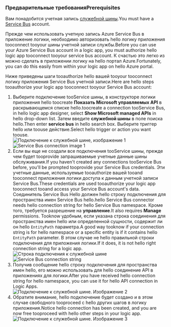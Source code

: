 ### <a name="prerequisites"></a><span data-ttu-id="5bb1f-101">Предварительные требования</span><span class="sxs-lookup"><span data-stu-id="5bb1f-101">Prerequisites</span></span>
<span data-ttu-id="5bb1f-102">Вам понадобится учетная запись [служебной шины](https://azure.microsoft.com/services/service-bus/).</span><span class="sxs-lookup"><span data-stu-id="5bb1f-102">You must have a [Service Bus](https://azure.microsoft.com/services/service-bus/) account.</span></span>  

<span data-ttu-id="5bb1f-103">Прежде чем использовать учетную запись Azure Service Bus в приложение логики, необходимо авторизовать hello логику приложения tooconnect tooyour шины учетной записи службы.</span><span class="sxs-lookup"><span data-stu-id="5bb1f-103">Before you can use your Azure Service Bus account in a logic app, you must authorize hello logic app tooconnect tooyour service bus account.</span></span> <span data-ttu-id="5bb1f-104">К счастью это легко из можно сделать в приложении логику на hello портал Azure.</span><span class="sxs-lookup"><span data-stu-id="5bb1f-104">Fortunately, you can do this easily from within your logic app on hello Azure portal.</span></span>  

<span data-ttu-id="5bb1f-105">Ниже приведены шаги tooauthorize hello вашей tooyour tooconnect логику приложения Service Bus учетной записи.</span><span class="sxs-lookup"><span data-stu-id="5bb1f-105">Here are hello steps tooauthorize your logic app tooconnect tooyour Service Bus account:</span></span>  

1. <span data-ttu-id="5bb1f-106">Выберите подключение tooService шины, в конструкторе логики приложения hello toocreate **Показать Microsoft управляемых API** в раскрывающемся списке hello.</span><span class="sxs-lookup"><span data-stu-id="5bb1f-106">toocreate a connection tooService Bus, in hello logic app designer, select **Show Microsoft managed APIs** in hello drop-down list.</span></span> <span data-ttu-id="5bb1f-107">Затем введите **служебной шины** в поле поиска hello.</span><span class="sxs-lookup"><span data-stu-id="5bb1f-107">Then enter **service bus** in hello search box.</span></span> <span data-ttu-id="5bb1f-108">Выберите триггер hello или toouse действие.</span><span class="sxs-lookup"><span data-stu-id="5bb1f-108">Select hello trigger or action you want toouse.</span></span>  
    <span data-ttu-id="5bb1f-109">![Подключение к служебной шине, изображение 1](./media/connectors-create-api-servicebus/servicebus-1.png)</span><span class="sxs-lookup"><span data-stu-id="5bb1f-109">![Service Bus connection image 1](./media/connectors-create-api-servicebus/servicebus-1.png)</span></span>  
2. <span data-ttu-id="5bb1f-110">Если вы еще не создали все подключения tooService шины, прежде чем будет tooprovide запрашиваемые учетные данные шины обслуживания.</span><span class="sxs-lookup"><span data-stu-id="5bb1f-110">If you haven't created any connections tooService Bus before, you'll be prompted tooprovide your Service Bus credentials.</span></span> <span data-ttu-id="5bb1f-111">Эти учетные данные, используемые tooauthorize вашей tooand tooconnect приложения логики доступа к данным учетной записи Service Bus.</span><span class="sxs-lookup"><span data-stu-id="5bb1f-111">These credentials are used tooauthorize your logic app tooconnect tooand access your Service Bus account's data.</span></span> <span data-ttu-id="5bb1f-112">Соединитель Service Bus Hello должен hello строку подключения для пространства имен Service Bus hello.</span><span class="sxs-lookup"><span data-stu-id="5bb1f-112">hello Service Bus connector needs hello connection string for hello Service Bus namespace.</span></span> <span data-ttu-id="5bb1f-113">Кроме того, требуется разрешение на **управление**.</span><span class="sxs-lookup"><span data-stu-id="5bb1f-113">It also requires **Manage** permissions.</span></span> <span data-ttu-id="5bb1f-114">Tooknow удобным, если указана строка соединения для пространства имен hello или определенной сущности, содержит ли он hello `EntityPath` параметра.</span><span class="sxs-lookup"><span data-stu-id="5bb1f-114">A good way tooknow if your connection string is for hello namespace or a specific entity is if it contains hello `EntityPath` parameter.</span></span> <span data-ttu-id="5bb1f-115">В этом случае не hello правильной строки подключения для приложения логики.</span><span class="sxs-lookup"><span data-stu-id="5bb1f-115">If it does, it is not hello right connection string for a logic app.</span></span>  
    <span data-ttu-id="5bb1f-116">![Строка подключения к служебной шине](./media/connectors-create-api-servicebus/connectionstring.png)</span><span class="sxs-lookup"><span data-stu-id="5bb1f-116">![Service Bus connection string](./media/connectors-create-api-servicebus/connectionstring.png)</span></span>
3. <span data-ttu-id="5bb1f-117">Получив сообщение hello строку подключения для пространства имен hello, его можно использовать для hello соединение API в приложениях для логики.</span><span class="sxs-lookup"><span data-stu-id="5bb1f-117">After you have received hello connection string for hello namespace, you can use it for hello API connection in Logic Apps.</span></span>  
    ![Подключение к служебной шине. Изображение 2](./media/connectors-create-api-servicebus/servicebus-2.png)  
4. <span data-ttu-id="5bb1f-119">Обратите внимание, hello подключение будет создано и в этом случае свободного tooproceed с hello других шагов в логику приложения.</span><span class="sxs-lookup"><span data-stu-id="5bb1f-119">Notice hello connection has been created, and you are now free tooproceed with hello other steps in your logic app.</span></span>  
    ![Подключение к служебной шине. Изображение 3](./media/connectors-create-api-servicebus/servicebus-3.png)   


